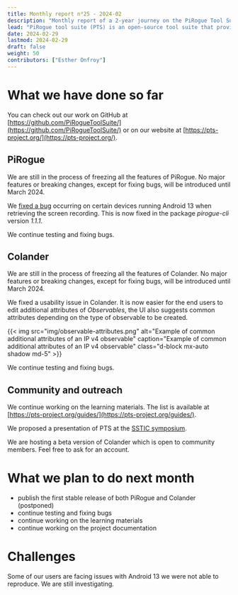 ```yaml
---
title: Monthly report n⁰25 - 2024-02
description: "Monthly report of a 2-year journey on the PiRogue Tool Suite project"
lead: "PiRogue tool suite (PTS) is an open-source tool suite that provides a comprehensive mobile forensic and network traffic analysis platform."
date: 2024-02-29
lastmod: 2024-02-29
draft: false
weight: 50
contributors: ["Esther Onfroy"]
---
```


# What we have done so far
You can check out our work on GitHub at [https://github.com/PiRogueToolSuite/](https://github.com/PiRogueToolSuite/) or on our website at [https://pts-project.org/](https://pts-project.org/). 

## PiRogue
We are still in the process of freezing all the features of PiRogue. No major features or breaking changes, except for fixing bugs, will be introduced until March 2024.

We [fixed a bug](https://github.com/PiRogueToolSuite/pirogue-cli/issues/11) occurring on certain devices running Android 13 when retrieving the screen recording. This is now fixed in the package *pirogue-cli* version *1.1.1*.

We continue testing and fixing bugs.

## Colander
We are still in the process of freezing all the features of Colander. No major features or breaking changes, except for fixing bugs, will be introduced until March 2024.

We fixed a usability issue in Colander. It is now easier for the end users to edit additional attributes of *Observables*, the UI also suggests common attributes depending on the type of observable to be created.

{{< img src="img/observable-attributes.png" alt="Example of common additional attributes of an IP v4 observable" caption="Example of common additional attributes of an IP v4 observable" class="d-block mx-auto shadow md-5" >}}

We continue testing and fixing bugs.

## Community and outreach
We continue working on the learning materials. The list is available at [https://pts-project.org/guides/](https://pts-project.org/guides/). 

We proposed a presentation of PTS at the [SSTIC symposium](https://www.sstic.org/).

We are hosting a beta version of Colander which is open to community members. Feel free to ask for an account.


# What we plan to do next month
* publish the first stable release of both PiRogue and Colander (postponed)
* continue testing and fixing bugs
* continue working on the learning materials
* continue working on the project documentation

# Challenges
Some of our users are facing issues with Android 13 we were not able to reproduce. We are still investigating.